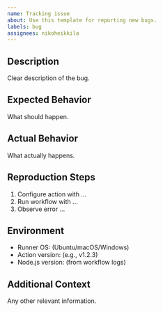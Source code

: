 ```yaml
---
name: Tracking issue
about: Use this template for reporting new bugs.
labels: bug
assignees: nikoheikkila
---
```


## Description
Clear description of the bug.

## Expected Behavior
What should happen.

## Actual Behavior
What actually happens.

## Reproduction Steps
1. Configure action with ...
2. Run workflow with ...
3. Observe error ...

## Environment
* Runner OS: (Ubuntu/macOS/Windows)
* Action version: (e.g., v1.2.3)
* Node.js version: (from workflow logs)

## Additional Context
Any other relevant information.
